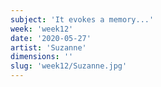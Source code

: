 ```yaml
---
subject: 'It evokes a memory...'
week: 'week12'
date: '2020-05-27'
artist: 'Suzanne'
dimensions: ''
slug: 'week12/Suzanne.jpg'
---
```

